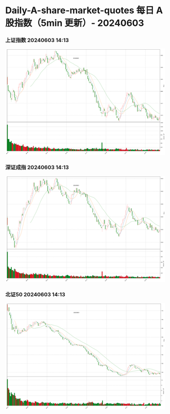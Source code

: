 
# Daily-A-share-market-quotes 每日 A 股指数（5min 更新）- 20240603

### 上证指数 20240603 14:13
![](./fig/2024/6/20240603-sh000001.png)

### 深证成指 20240603 14:13
![](./fig/2024/6/20240603-sz399001.png)

### 北证50 20240603 14:13
![](./fig/2024/6/20240603-bj899050.png)
